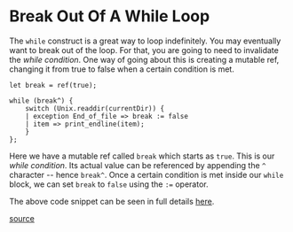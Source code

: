 # Break Out Of A While Loop

The `while` construct is a great way to loop indefinitely. You may
eventually want to break out of the loop. For that, you are going to need to
invalidate the _while condition_. One way of going about this is creating a
mutable ref, changing it from true to false when a certain condition is met.

```reasonml
let break = ref(true);

while (break^) {
    switch (Unix.readdir(currentDir)) {
    | exception End_of_file => break := false
    | item => print_endline(item);
    }
};
```

Here we have a mutable ref called `break` which starts as `true`. This is
our _while condition_. Its actual value can be referenced by appending the
`^` character -- hence `break^`. Once a certain condition is met inside our
`while` block, we can set `break` to `false` using the `:=` operator.

The above code snippet can be seen in full details
[here](https://github.com/jbranchaud/basic-ls-reason-native/blob/master/src/Index.re).

[source](https://reasonml.github.io/docs/en/imperative-loops.html#tips-tricks)
